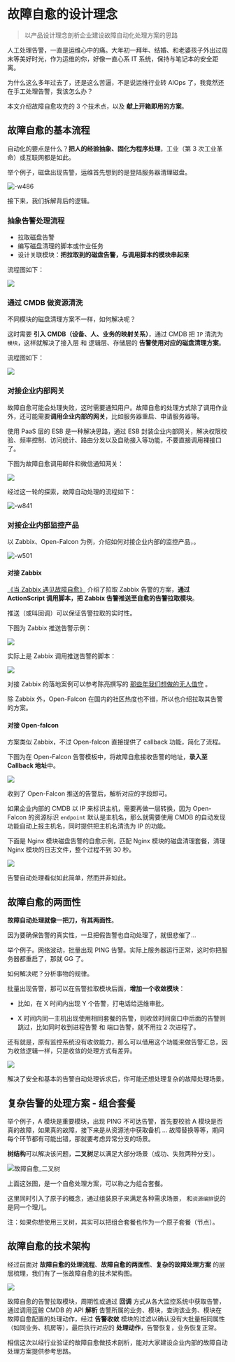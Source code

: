 # 故障自愈的设计理念

> 以产品设计理念剖析企业建设故障自动化处理方案的思路

人工处理告警，一直是运维心中的痛。大年初一拜年、结婚、和老婆孩子外出过周末等美好时光，作为运维的你，好像一直心系 IT 系统，保持与笔记本的安全距离。

为什么这么多年过去了，还是这么苦逼，不是说运维行业转 AIOps 了，我竟然还在手工处理告警，我该怎么办？

本文介绍故障自愈攻克的 3 个技术点，以及 **献上开箱即用的方案**。


## 故障自愈的基本流程

自动化的要点是什么？**把人的经验抽象、固化为程序处理**，工业（第 3 次工业革命）或互联网都是如此。

举个例子，磁盘出现告警，运维首先想到的是登陆服务器清理磁盘。

![-w486](media/人工处理故障.jpg)

接下来，我们拆解背后的逻辑。

### 抽象告警处理流程

- 拉取磁盘告警
- 编写磁盘清理的脚本或作业任务
- 设计关联模块：**把拉取到的磁盘告警，与调用脚本的模块串起来**

流程图如下：

![](media/15258541375579.jpg)

### 通过 CMDB 做资源清洗

不同模块的磁盘清理方案不一样，如何解决呢？

这时需要 **引入 CMDB（设备、人、业务的映射关系）**，通过 CMDB 把 `IP` 清洗为 `模块`，这样就解决了接入层 和 逻辑层、存储层的 **告警使用对应的磁盘清理方案**。

流程图如下：

![](media/15258758921030.jpg)


### 对接企业内部网关
故障自愈可能会处理失败，这时需要通知用户。故障自愈的处理方式除了调用作业外，还可能需要**调用企业内部的网关**，比如服务器重启、申请服务器等。

使用 PaaS 层的 ESB 是一种解决思路，通过 ESB 封装企业内部网关，解决权限校验、频率控制、访问统计、路由分发以及自助接入等功能，不要直接调用裸接口了。

下图为故障自愈调用邮件和微信通知网关：

![](media/15259298974386.jpg)

经过这一轮的探索，故障自动处理的流程如下：

![-w841](media/15681876961325.jpg)


### 对接企业内部监控产品
以 Zabbix、Open-Falcon 为例，介绍如何对接企业内部的监控产品，。

![-w501](media/15259239221282.jpg)


#### 对接 Zabbix
[《当 Zabbix 遇见故障自愈》](https://mp.weixin.qq.com/s/kZzLv2QOQvtX7Bim5n-NJQ) 介绍了拉取 Zabbix 告警的方案，**通过 ActionScript 调用脚本，把 Zabbix 告警推送至自愈的告警拉取模块**。

推送（或叫回调）可以保证告警拉取的实时性。

下图为 Zabbix 推送告警示例：

![](media/15259220015727.jpg)

实际上是 Zabbix 调用推送告警的脚本：

![](media/15259220758436.jpg)

对接 Zabbix 的落地案例可以参考陈亮撰写的 [那些年我们想做的无人值守](https://mp.weixin.qq.com/s/MX74-vDEOkFA0Om6WDrwYQ) 。

除 Zabbix 外，Open-Falcon 在国内的社区热度也不错，所以也介绍拉取其告警的方案。

#### 对接 Open-falcon
方案类似 Zabbix，不过 Open-falcon 直接提供了 callback 功能，简化了流程。

下图为在 Open-Falcon 告警模板中，将故障自愈接收告警的地址，**录入至 Callback 地址**中。

![](media/15259229587200.jpg)

收到了 Open-Falcon 推送的告警后，解析对应的字段即可。

如果企业内部的 CMDB 以 IP 来标识主机，需要再做一层转换，因为 Open-Falcon 的资源标识 `endpoint` 默认是主机名，那么就需要使用 CMDB 的自动发现功能自动上报主机名，同时提供把主机名清洗为 IP 的功能。

下面是 Nginx 模块磁盘告警的自愈示例，匹配 Nginx 模块的磁盘清理套餐，清理 Nginx 模块的日志文件，整个过程不到 30 秒。

![](media/15259231536432.jpg)

告警自动处理看似如此简单，然而并非如此。

## 故障自愈的两面性

**故障自动处理就像一把刀，有其两面性**。

因为要确保告警的真实性，一旦把假告警也自动处理了，就很悲催了...

举个例子。网络波动，批量出现 PING 告警。实际上服务器运行正常，这时你把服务器都重启了，那就 GG 了。

如何解决呢？分析事物的规律。

批量出现告警，那可以在告警拉取模块后面，**增加一个收敛模块**：

- 比如，在 X 时间内出现 Y 个告警，打电话给运维审批。

- X 时间内同一主机出现使用相同套餐的告警，则收敛时间窗口中后面的告警则跳过，比如同时收到进程告警 和  端口告警，就不用拉 2 次进程了。

还有就是，原有监控系统没有收敛能力，那么可以借用这个功能来做告警汇总，因为收敛逻辑一样，只是收敛的处理方式有差异。

![](media/15259261288161.jpg)

解决了安全和基本的告警自动处理诉求后，你可能还想处理复杂的故障处理场景。

## 复杂告警的处理方案 - 组合套餐

举个例子，A 模块是重要模块，出现 PING 不可达告警，首先要校验 A 模块是否真的故障，如果真的故障，接下来是从资源池中获取备机 ...  故障替换等等，期间每个环节都有可能出错，那就要考虑异常分支的场景。

**树结构**可以解决该问题，**二叉树**足以满足大部分场景（成功、失败两种分支）。

![故障自愈_二叉树](media/%E6%95%85%E9%9A%9C%E8%87%AA%E6%84%88_%E4%BA%8C%E5%8F%89%E6%A0%91.png)

上面这张图，是一个自愈处理方案，可以称之为组合套餐。

这里同时引入了原子的概念，通过组装原子来满足各种需求场景， 和`资源编排`说的是同一个理儿。

注：如果你想使用三叉树，其实可以把组合套餐也作为一个原子套餐（节点）。

## 故障自愈的技术架构

经过前面对 **故障自愈的处理流程**、**故障自愈的两面性**、**复杂的故障处理方案** 的层层梳理，我们有了一张故障自愈的技术架构图。

![](media/15258544840664.jpg)

故障自愈的告警拉取模块，周期性或通过 **回调** 方式从各大监控系统中获取告警，通过调用蓝鲸 CMDB 的 API **解析** 告警所属的业务、模块，查询该业务、模块在故障自愈配置的处理动作，经过 **告警收敛** 模块的过滤以确认没有大批量相同属性（如同业务、机房等），最后执行对应的 **处理动作**，告警恢复，业务恢复正常。

相信这次以经行业验证的故障自愈做技术剖析，能对大家建设企业内部的故障自动处理方案提供参考思路。
